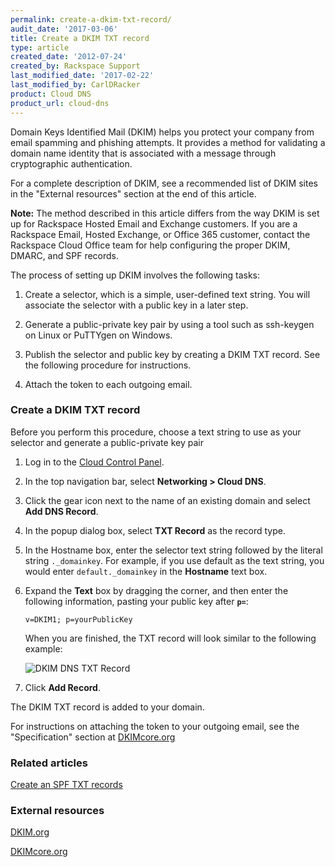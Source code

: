 ```yaml
---
permalink: create-a-dkim-txt-record/
audit_date: '2017-03-06'
title: Create a DKIM TXT record
type: article
created_date: '2012-07-24'
created_by: Rackspace Support
last_modified_date: '2017-02-22'
last_modified_by: CarlDRacker
product: Cloud DNS
product_url: cloud-dns
---
```


Domain Keys Identified Mail (DKIM) helps you protect your company from
email spamming and phishing attempts. It provides a method for
validating a domain name identity that is associated with a message
through cryptographic authentication.

For a complete description of DKIM, see a recommended list of DKIM sites
in the "External resources" section at the end of this article.

**Note:** The method described in this article differs from the way DKIM is set up for
Rackspace Hosted Email and Exchange customers. If you are a Rackspace Email, Hosted
Exchange, or Office 365 customer, contact the Rackspace Cloud Office team for help
configuring the proper DKIM, DMARC, and SPF records.

The process of setting up DKIM involves the following tasks:

1.  Create a selector, which is a simple, user-defined text string. You will associate the selector with a public key in a later step.

2.  Generate a public-private key pair by using a tool such as ssh-keygen on Linux or PuTTYgen on Windows.

3.  Publish the selector and public key by creating a DKIM TXT record. See the following procedure for instructions. 

4.  Attach the token to each outgoing email.


### Create a DKIM TXT record

Before you perform this procedure, choose a text string to use as your selector and
generate a public-private key pair


1.  Log in to the [Cloud Control Panel](https://mycloud.rackspace.com/).

2.  In the top navigation bar, select **Networking > Cloud DNS**.

3.  Click the gear icon next to the name of an existing domain and
    select **Add DNS Record**.
    
4.  In the popup dialog box, select **TXT Record** as the record type.

5.  In the Hostname box, enter the selector text string followed by the literal string `._domainkey`. For example, if you use default as the text string, you would enter `default._domainkey` in the **Hostname** text box. 


6.  Expand the **Text** box by dragging the corner, and then enter the following information, pasting your public key after **`p=`**:

        v=DKIM1; p=yourPublicKey

    When you are finished, the TXT record will look similar to the following example:

    <img src="{% asset_path cloud-dns/create-a-dkim-txt-record/Add%20DKIM%20DNS%20TXT%20Record.png %}" alt="DKIM DNS TXT Record" />

7.  Click **Add Record**.

The DKIM TXT record is added to your domain.

For instructions on attaching the token to your outgoing email, see the "Specification" section at
[DKIMcore.org](http://dkimcore.org/)

### Related articles

[Create an SPF TXT records](/how-to/create-an-spf-txt-record)

### External resources

[DKIM.org](http://www.dkim.org)

[DKIMcore.org](http://dkimcore.org/specification.html)
